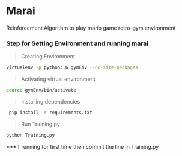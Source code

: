 # Marai

Reinforcement Algorithm to play mario game retro-gym environment

### Step for Setting Environment and running marai

>Creating Environment
```sh
virtualenv -p python3.6 gymEnv --no-site-packages 
```

>Activating virtual environment
```sh
source gymEnv/bin/activate
```

>Installing dependencies 
```sh
 pip install -r requirements.txt
```
>Run Training.py
```sh
python Training.py
```


***If running for first time then commit the line in Training.py
